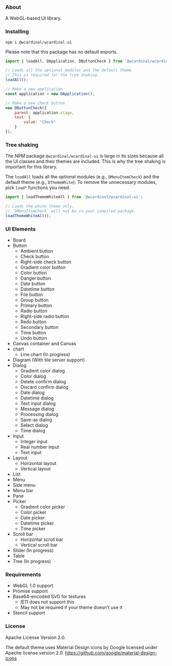 ### About

A WebGL-based UI library.

### Installing

```
npm i @wcardinal/wcardinal-ui
```

Please note that this package has no default exports.

```javascript
import { loadAll, DApplication, DButtonCheck } from '@wcardinal/wcardinal-ui';

// Loads all the optional modules and the default theme.
// This is required for the tree shaking.
loadAll();

// Make a new application
const application = new DApplication();

// Make a new check button
new DButtonCheck({
	parent: application.stage,
	text: {
		value: "Check"
	}
});
```

### Tree shaking

The NPM package `@wcardinal/wcardinal-ui` is large in its sizes
because all the UI classes and their themes are included.
This is why the tree shaking is important for this library.

The `loadAll` loads all the optional modules (e.g., `DMenuItemCheck`) and the default theme (e.g., `DThemeWhite`).
To remove the unnecessary modules, pick `load*` functions you need.

```javascript
import { loadThemeWhiteAll } from '@wcardinal/wcardinal-ui';

// Loads the white theme only.
// `DMenuItemCheck` will not be in your compiled package.
loadThemeWhiteAll();
```

### UI Elements

* Board
* Button
	* Ambient button
	* Check button
	* Right-side check button
	* Gradient color button
	* Color button
	* Danger button
	* Date button
	* Datetime button
	* File button
	* Group button
	* Primary button
	* Radio button
	* Right-side radio button
	* Redo button
	* Secondary button
	* Time button
	* Undo button
* Canvas container and Canvas
* chart
	* Line chart (In progress)
* Diagram (With tile server support)
* Dialog
	* Gradient color dialog
	* Color dialog
	* Delete confirm dialog
	* Discard confirm dialog
	* Date dialog
	* Datetime dialog
	* Text input dialog
	* Message dialog
	* Processing dialog
	* Save-as dialog
	* Select dialog
	* Time dialog
* Input
	* Integer input
	* Real number input
	* Text input
* Layout
	* Horizontal layout
	* Vertical layout
* List
* Menu
* Side menu
* Menu bar
* Pane
* Picker
	* Gradient color picker
	* Color picker
	* Date picker
	* Datetime picker
	* Time picker
* Scroll bar
	* Horizontal scroll bar
	* Vertical scroll bar
* Slider (In progress)
* Table
* Tree (In progress)

### Requirements

* WebGL 1.0 support
* Promise support
* Base64-encoded SVG for textures
	* IE11 does not support this
	* May not be required if your theme doesn't use it
* Stencil support

### License

Apache License Version 2.0.

The default theme uses Material Design icons by Google
licensed under Apache license version 2.0.
https://github.com/google/material-design-icons

